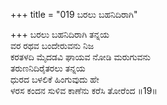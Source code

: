 +++
title = "019 ಬರಲು ಬಹನಿದಿರಾಗಿ"

+++
ಬರಲು ಬಹನಿದಿರಾಗಿ ತನ್ನಯ  
ವರ ರಥವ ಬಂದೇರುವನು ನಿಜ  
ಕರತಳದಿ ಮೈದಡವಿ ಘಾಯವ ನೋಡಿ ಮರುಗುವನು  
ತರುಣನಿದಿರೈತರಲು ತನ್ನಯ  
ಧುರದ ಬಳಲಿಕೆ ಹಿಂಗುವುದು ಹೇ  
ಳರಸ ಕಂದನ ಸುಳಿವ ಕಾಣೆನು ಕರೆಸಿ ತೋರೆಂದ     ॥19॥